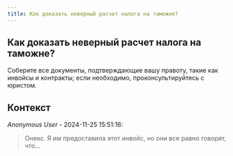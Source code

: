 ```yaml
---
title: Как доказать неверный расчет налога на таможне?
---
```


## Как доказать неверный расчет налога на таможне?

Соберите все документы, подтверждающие вашу правоту, такие как инвойсы и контракты; если необходимо, проконсультируйтесь с юристом.

## Контекст

_Anonymous User_ - 2024-11-25 15:51:16:

> Онекс. Я им предоставила этот инвойс, но они все равно говорят, что...
